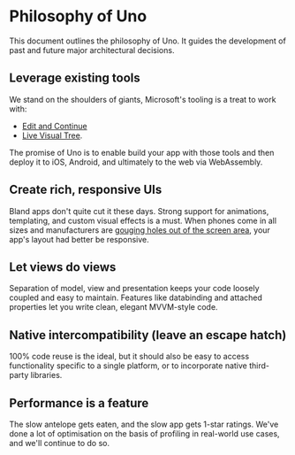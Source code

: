 # Philosophy of Uno

This document outlines the philosophy of Uno. It guides the development of past and future major architectural decisions.

## Leverage existing tools

We stand on the shoulders of giants, Microsoft's tooling is a treat to work with:

- [Edit and Continue](https://docs.microsoft.com/en-us/visualstudio/debugger/edit-and-continue)
- [Live Visual Tree](https://docs.microsoft.com/en-us/visualstudio/debugger/inspect-xaml-properties-while-debugging).

The promise of Uno is to enable build your app with those tools and then deploy it to iOS, Android, and ultimately to the web via WebAssembly. 

## Create rich, responsive UIs

Bland apps don't quite cut it these days. Strong support for animations, templating, and custom visual effects is a must. When phones come in all sizes and manufacturers are [gouging holes out of the screen area](https://www.cnet.com/pictures/phones-with-notches/), your app's layout had better be responsive. 

## Let views do views

Separation of model, view and presentation keeps your code loosely coupled and easy to maintain. Features like databinding and attached properties let you write clean, elegant MVVM-style code. 

## Native intercompatibility (leave an escape hatch)

100% code reuse is the ideal, but it should also be easy to access functionality specific to a single platform, or to incorporate native third-party libraries. 

## Performance is a feature

The slow antelope gets eaten, and the slow app gets 1-star ratings. We've done a lot of optimisation on the basis of profiling in real-world use cases, and we'll continue to do so. 
